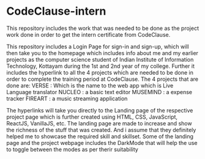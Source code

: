 # CodeClause-intern
This repository includes the work that was needed to be done as the project work done in order to get the intern certificate from CodeClause.

This repository includes a Login Page for sign-in and sign-up, which will then take you to the homepage which includes info about me and my earlier projects as the computer science student of Indian Institute of Information Technology, Kottayam during the 1st and 2nd year of my college. Further it includes the hyperlink to all the 4 projects which are needed to be done in order to complete the training period at CodeClause. The 4 projects that are done are: VERSE : Which is the name to the web app which is Live Language translator NUCLEO : a basic text editor MUSEMIND : a expense tracker FIREART : a music streaming application

The hyperlinks will take you directly to the Landing page of the respective project page which is further created using HTML, CSS, JavaScript, ReactJS, VanillaJS, etc. The landing page are made to increase and show the richness of the stuff that was created. And i assume that they definitely helped me to showcase the required skill and skillset. Some of the landing page and the project webpage includes the DarkMode that will help the use to toggle between the modes as per therir suitability
